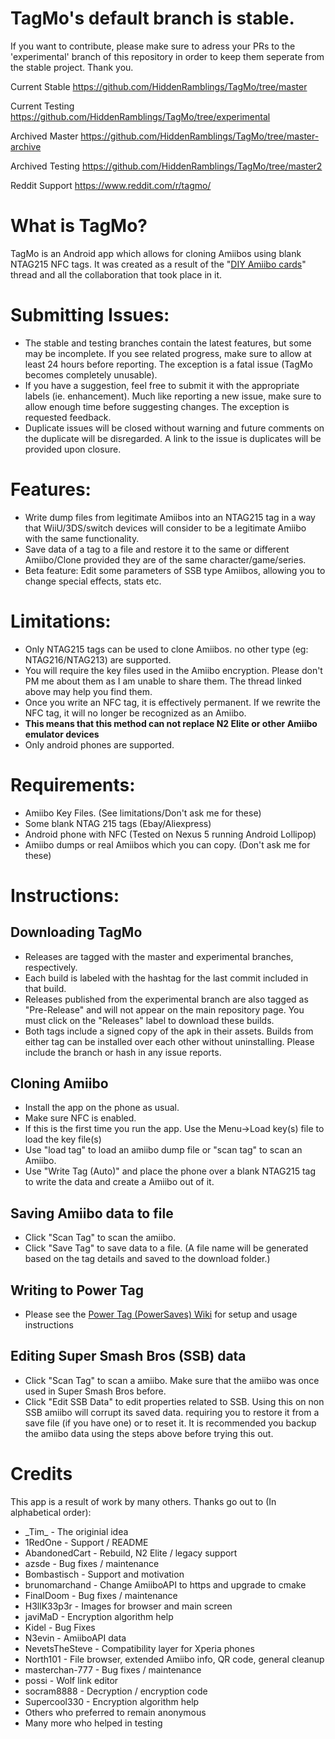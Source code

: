 # TagMo's default branch is stable. 

If you want to contribute, please make sure to adress your PRs to the 'experimental' branch of this repository in order to keep them seperate from the stable project. Thank you.

Current Stable
https://github.com/HiddenRamblings/TagMo/tree/master

Current Testing
https://github.com/HiddenRamblings/TagMo/tree/experimental

Archived Master
https://github.com/HiddenRamblings/TagMo/tree/master-archive

Archived Testing
https://github.com/HiddenRamblings/TagMo/tree/master2

Reddit Support
https://www.reddit.com/r/tagmo/


# What is TagMo?

TagMo is an Android app which allows for cloning Amiibos using blank NTAG215 NFC tags. It was created as a result of the "[DIY Amiibo cards](https://gbatemp.net/threads/diy-amiibo-cards.406978/)" thread and all the collaboration that took place in it.

# Submitting Issues:

* The stable and testing branches contain the latest features, but some may be incomplete. If you see related progress, make sure to allow at least 24 hours before reporting. The exception is a fatal issue (TagMo becomes completely unusable).
* If you have a suggestion, feel free to submit it with the appropriate labels (ie. enhancement). Much like reporting a new issue, make sure to allow enough time before suggesting changes. The exception is requested feedback.
* Duplicate issues will be closed without warning and future comments on the duplicate will be disregarded. A link to the issue is duplicates will be provided upon closure.

# Features:

* Write dump files from legitimate Amiibos into an NTAG215 tag in a way that WiiU/3DS/switch devices will consider to be a legitimate Amiibo with the same functionality.
* Save data of a tag to a file and restore it to the same or different Amiibo/Clone provided they are of the same character/game/series.
* Beta feature: Edit some parameters of SSB type Amiibos, allowing you to change special effects, stats etc.

# Limitations:

* Only NTAG215 tags can be used to clone Amiibos. no other type (eg: NTAG216/NTAG213) are supported.
* You will require the key files used in the Amiibo encryption. Please don't PM me about them as I am unable to share them. The thread linked above may help you find them.
* Once you write an NFC tag, it is effectively permanent.  If we rewrite the NFC tag, it will no longer be recognized as an Amiibo.
* **This means that this method can not replace N2 Elite or other Amiibo emulator devices**
* Only android phones are supported.

# Requirements:
* Amiibo Key Files. (See limitations/Don't ask me for these)
* Some blank NTAG 215 tags (Ebay/Aliexpress)
* Android phone with NFC (Tested on Nexus 5 running Android Lollipop)
* Amiibo dumps or real Amiibos which you can copy. (Don't ask me for these)

# Instructions:

## Downloading TagMo
* Releases are tagged with the master and experimental branches, respectively.
* Each build is labeled with the hashtag for the last commit included in that build.
* Releases published from the experimental branch are also tagged as "Pre-Release" and will not appear on the main repository page. You must click on the "Releases" label to download these builds.
* Both tags include a signed copy of the apk in their assets. Builds from either tag can be installed over each other without uninstalling. Please include the branch or hash in any issue reports.

## Cloning Amiibo 
* Install the app on the phone as usual.
* Make sure NFC is enabled.
* If this is the first time you run the app. Use the Menu->Load key(s) file to load the key file(s)
* Use "load tag" to load an amiibo dump file or "scan tag" to scan an Amiibo.
* Use "Write Tag (Auto)" and place the phone over a blank NTAG215 tag to write the data and create a Amiibo out of it.

## Saving Amiibo data to file 
* Click "Scan Tag" to scan the amiibo.
* Click "Save Tag" to save data to a file. (A file name will be generated based on the tag details and saved to the download folder.)

## Writing to Power Tag
* Please see the [Power Tag (PowerSaves) Wiki](<https://github.com/HiddenRamblings/TagMo/wiki/Power-Tag-(PowerSaves)>) for setup and usage instructions

## Editing Super Smash Bros (SSB) data  
* Click "Scan Tag" to scan a amiibo. Make sure that the amiibo was once used in Super Smash Bros before.
* Click "Edit SSB Data" to edit properties related to SSB. Using this on non SSB amiibo will corrupt its saved data. requiring you to restore it from a save file (if you have one) or to reset it. It is recommended you backup the amiibo data using the steps above before trying this out.

# Credits
This app is a result of work by many others. Thanks go out to (In alphabetical order):

* \_Tim\_ - The originial idea
* 1RedOne - Support / README
* AbandonedCart - Rebuild, N2 Elite / legacy support
* azsde - Bug fixes / maintenance
* Bombastisch - Support and motivation
* brunomarchand - Change AmiiboAPI to https and upgrade to cmake
* FinalDoom - Bug fixes / maintenance
* H3llK33p3r - Images for browser and main screen
* javiMaD - Encryption algorithm help
* Kidel - Bug Fixes
* N3evin - AmiiboAPI data
* NevetsTheSteve - Compatibility layer for Xperia phones
* North101 - File browser, extended Amiibo info, QR code, general cleanup
* masterchan-777 - Bug fixes / maintenance
* possi - Wolf link editor
* socram8888 - Decryption / encryption code
* Supercool330 - Encryption algorithm help
* Others who preferred to remain anonymous
* Many more who helped in testing

